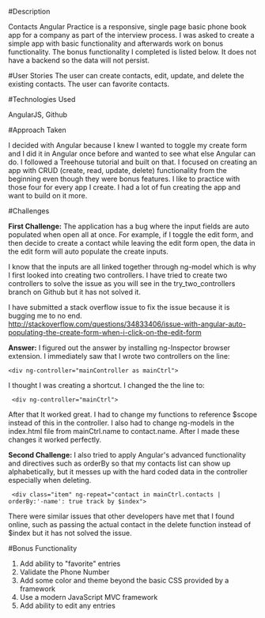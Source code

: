 #Description

Contacts Angular Practice is a responsive, single page basic phone book app for a company as part of the interview process. I was asked to create a simple app with basic functionality and afterwards work on bonus functionality. The bonus functionality I completed is listed below. It does not have a backend so the data will not persist.

#User Stories
The user can create contacts, edit, update, and delete the existing contacts. The user can favorite contacts.

#Technologies Used

AngularJS, Github

#Approach Taken

I decided with Angular because I knew I wanted to toggle my create form and I did it in Angular once before and wanted to see what else Angular can do. I followed a Treehouse tutorial and built on that. I focused on creating an app with CRUD (create, read, update, delete) functionality from the beginning even though they were bonus features. I like to practice with those four for every app I create. I had a lot of fun creating the app and want to build on it more.

#Challenges

**First Challenge:** The application has a bug where the input fields are auto populated when open all at once. For example, if I toggle the edit form, and then decide to create a contact while leaving the edit form open, the data in the edit form will auto populate the create inputs.

I know that the inputs are all linked together through ng-model which is why I first looked into creating two controllers. I have tried to create two controllers to solve the issue as you will see in the try_two_controllers branch on Github but it has not solved it.

I have submitted a stack overflow issue to fix the issue because it is bugging me to no end. http://stackoverflow.com/questions/34833406/issue-with-angular-auto-populating-the-create-form-when-i-click-on-the-edit-form

**Answer:** I figured out the answer by installing ng-Inspector browser extension. I immediately saw that I wrote two controllers on the line:

``` <div ng-controller="mainController as mainCtrl"> ```

I thought I was creating a shortcut. I changed the the line to:

``` <div ng-controller="mainCtrl">```

After that It worked great. I had to change my functions to reference $scope instead of this in the controller. I also had to change ng-models in the index.html file from mainCtrl.name to contact.name. After I made these changes it worked perfectly.

**Second Challenge:** I also tried to apply Angular's advanced functionality and directives such as orderBy so that my contacts list can show up alphabetically, but it messes up with the hard coded data in the controller especially when deleting.

``` <div class="item" ng-repeat="contact in mainCtrl.contacts | orderBy:'-name': true track by $index">```

There were similar issues that other developers have met that I found online, such as passing the actual contact in the delete function instead of $index but it has not solved the issue.

#Bonus Functionality

1. Add ability to "favorite" entries
2. Validate the Phone Number
3. Add some color and theme beyond the basic CSS provided by a framework
4. Use a modern JavaScript MVC framework
5. Add ability to edit any entries
